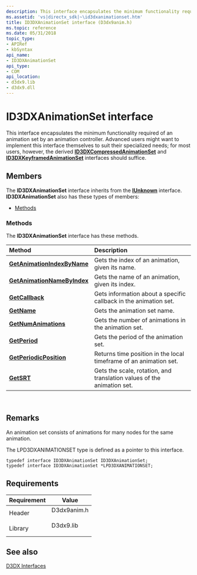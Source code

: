 ```yaml
---
description: This interface encapsulates the minimum functionality required of an animation set by an animation controller.
ms.assetid: 'vs|directx_sdk|~\id3dxanimationset.htm'
title: ID3DXAnimationSet interface (D3dx9anim.h)
ms.topic: reference
ms.date: 05/31/2018
topic_type: 
- APIRef
- kbSyntax
api_name: 
- ID3DXAnimationSet
api_type: 
- COM
api_location: 
- d3dx9.lib
- d3dx9.dll
---
```


# ID3DXAnimationSet interface

This interface encapsulates the minimum functionality required of an animation set by an animation controller. Advanced users might want to implement this interface themselves to suit their specialized needs; for most users, however, the derived [**ID3DXCompressedAnimationSet**](id3dxcompressedanimationset.md) and [**ID3DXKeyframedAnimationSet**](id3dxkeyframedanimationset.md) interfaces should suffice.

## Members

The **ID3DXAnimationSet** interface inherits from the [**IUnknown**](/windows/win32/api/unknwn/nn-unknwn-iunknown) interface. **ID3DXAnimationSet** also has these types of members:

-   [Methods](#methods)

### Methods

The **ID3DXAnimationSet** interface has these methods.



| Method                                                                        | Description                                                                       |
|:------------------------------------------------------------------------------|:----------------------------------------------------------------------------------|
| [**GetAnimationIndexByName**](id3dxanimationset--getanimationindexbyname.md) | Gets the index of an animation, given its name.<br/>                        |
| [**GetAnimationNameByIndex**](id3dxanimationset--getanimationnamebyindex.md) | Gets the name of an animation, given its index.<br/>                        |
| [**GetCallback**](id3dxanimationset--getcallback.md)                         | Gets information about a specific callback in the animation set.<br/>       |
| [**GetName**](id3dxanimationset--getname.md)                                 | Gets the animation set name.<br/>                                           |
| [**GetNumAnimations**](id3dxanimationset--getnumanimations.md)               | Gets the number of animations in the animation set.<br/>                    |
| [**GetPeriod**](id3dxanimationset--getperiod.md)                             | Gets the period of the animation set.<br/>                                  |
| [**GetPeriodicPosition**](id3dxanimationset--getperiodicposition.md)         | Returns time position in the local timeframe of an animation set.<br/>      |
| [**GetSRT**](id3dxanimationset--getsrt.md)                                   | Gets the scale, rotation, and translation values of the animation set.<br/> |



 

## Remarks

An animation set consists of animations for many nodes for the same animation.

The LPD3DXANIMATIONSET type is defined as a pointer to this interface.


```
typedef interface ID3DXAnimationSet ID3DXAnimationSet;
typedef interface ID3DXAnimationSet *LPD3DXANIMATIONSET;
```



## Requirements



| Requirement | Value |
|--------------------|----------------------------------------------------------------------------------------|
| Header<br/>  | <dl> <dt>D3dx9anim.h</dt> </dl> |
| Library<br/> | <dl> <dt>D3dx9.lib</dt> </dl>   |



## See also

<dl> <dt>

[D3DX Interfaces](dx9-graphics-reference-d3dx-interfaces.md)
</dt> </dl>

 

 
